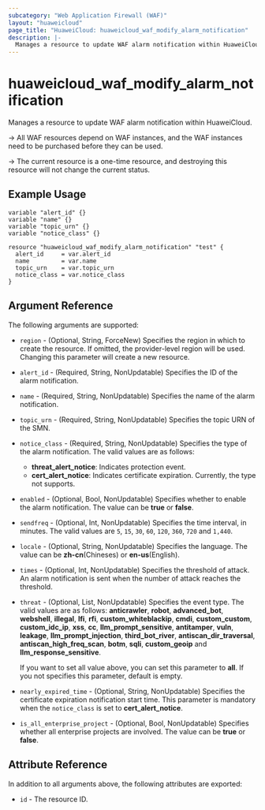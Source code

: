 ```yaml
---
subcategory: "Web Application Firewall (WAF)"
layout: "huaweicloud"
page_title: "HuaweiCloud: huaweicloud_waf_modify_alarm_notification"
description: |-
  Manages a resource to update WAF alarm notification within HuaweiCloud.
---
```


# huaweicloud_waf_modify_alarm_notification

Manages a resource to update WAF alarm notification within HuaweiCloud.

-> All WAF resources depend on WAF instances, and the WAF instances need to be purchased before they can be used.

-> The current resource is a one-time resource, and destroying this resource will not change the current status.

## Example Usage

```hcl
variable "alert_id" {}
variable "name" {}
variable "topic_urn" {}
variable "notice_class" {}

resource "huaweicloud_waf_modify_alarm_notification" "test" {
  alert_id     = var.alert_id
  name         = var.name
  topic_urn    = var.topic_urn
  notice_class = var.notice_class
}
```

## Argument Reference

The following arguments are supported:

* `region` - (Optional, String, ForceNew) Specifies the region in which to create the resource.
  If omitted, the provider-level region will be used. Changing this parameter will create a new resource.

* `alert_id` - (Required, String, NonUpdatable) Specifies the ID of the alarm notification.

* `name` - (Required, String, NonUpdatable) Specifies the name of the alarm notification.

* `topic_urn` - (Required, String, NonUpdatable) Specifies the topic URN of the SMN.

* `notice_class` - (Required, String, NonUpdatable) Specifies the type of the alarm notification.
  The valid values are as follows:
  + **threat_alert_notice**: Indicates protection event.
  + **cert_alert_notice**: Indicates certificate expiration. Currently, the type not supports.

* `enabled` - (Optional, Bool, NonUpdatable) Specifies whether to enable the alarm notification.
  The value can be **true** or **false**.

* `sendfreq` - (Optional, Int, NonUpdatable) Specifies the time interval, in minutes.
  The valid values are `5`, `15`, `30`, `60`, `120`, `360`, `720` and `1,440`.

* `locale` - (Optional, String, NonUpdatable) Specifies the language.
  The value can be **zh-cn**(Chineses) or **en-us**(English).

* `times` - (Optional, Int, NonUpdatable) Specifies the threshold of attack.
  An alarm notification is sent when the number of attack reaches the threshold.

* `threat` - (Optional, List, NonUpdatable) Specifies the event type.
  The valid values are as follows:
  **anticrawler**, **robot**, **advanced_bot**, **webshell**, **illegal**, **lfi**, **rfi**, **custom_whiteblackip**,
  **cmdi**, **custom_custom**, **custom_idc_ip**, **xss**, **cc**, **llm_prompt_sensitive**, **antitamper**, **vuln**,
  **leakage**, **llm_prompt_injection**, **third_bot_river**, **antiscan_dir_traversal**, **antiscan_high_freq_scan**,
  **botm**, **sqli**, **custom_geoip** and **llm_response_sensitive**.

  If you want to set all value above, you can set this parameter to **all**.
  If you not specifies this parameter, default is empty.

* `nearly_expired_time` - (Optional, String, NonUpdatable) Specifies the certificate expiration notification
  start time.
  This parameter is mandatory when the `notice_class` is set to **cert_alert_notice**.

* `is_all_enterprise_project` - (Optional, Bool, NonUpdatable) Specifies whether all enterprise projects
  are involved.
  The value can be **true** or **false**.

## Attribute Reference

In addition to all arguments above, the following attributes are exported:

* `id` - The resource ID.
